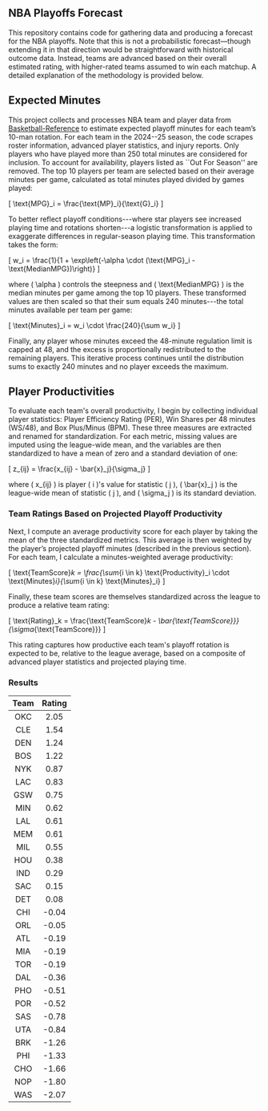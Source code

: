 
## NBA Playoffs Forecast

This repository contains code for gathering data and producing a forecast for the NBA playoffs. Note that this is not a probabilistic forecast—though extending it in that direction would be straightforward with historical outcome data. Instead, teams are advanced based on their overall estimated rating, with higher-rated teams assumed to win each matchup. A detailed explanation of the methodology is provided below.

## Expected Minutes

This project collects and processes NBA team and player data from [Basketball-Reference](https://www.basketball-reference.com) to estimate expected playoff minutes for each team’s 10-man rotation. For each team in the 2024--25 season, the code scrapes roster information, advanced player statistics, and injury reports. Only players who have played more than 250 total minutes are considered for inclusion. To account for availability, players listed as ``Out For Season'' are removed. The top 10 players per team are selected based on their average minutes per game, calculated as total minutes played divided by games played:

\[
\text{MPG}_i = \frac{\text{MP}_i}{\text{G}_i}
\]

To better reflect playoff conditions---where star players see increased playing time and rotations shorten---a logistic transformation is applied to exaggerate differences in regular-season playing time. This transformation takes the form:

\[
w_i = \frac{1}{1 + \exp\left(-\alpha \cdot (\text{MPG}_i - \text{MedianMPG})\right)}
\]

where \( \alpha \) controls the steepness and \( \text{MedianMPG} \) is the median minutes per game among the top 10 players. These transformed values are then scaled so that their sum equals 240 minutes---the total minutes available per team per game:

\[
\text{Minutes}_i = w_i \cdot \frac{240}{\sum w_i}
\]

Finally, any player whose minutes exceed the 48-minute regulation limit is capped at 48, and the excess is proportionally redistributed to the remaining players. This iterative process continues until the distribution sums to exactly 240 minutes and no player exceeds the maximum.

## Player Productivities

To evaluate each team's overall productivity, I begin by collecting individual player statistics: Player Efficiency Rating (PER), Win Shares per 48 minutes (WS/48), and Box Plus/Minus (BPM). These three measures are extracted and renamed for standardization. For each metric, missing values are imputed using the league-wide mean, and the variables are then standardized to have a mean of zero and a standard deviation of one:

\[
z_{ij} = \frac{x_{ij} - \bar{x}_j}{\sigma_j}
\]

where \( x_{ij} \) is player \( i \)'s value for statistic \( j \), \( \bar{x}_j \) is the league-wide mean of statistic \( j \), and \( \sigma_j \) is its standard deviation.

### Team Ratings Based on Projected Playoff Productivity

Next, I compute an average productivity score for each player by taking the mean of the three standardized metrics. This average is then weighted by the player’s projected playoff minutes (described in the previous section). For each team, I calculate a minutes-weighted average productivity:

\[
\text{TeamScore}_k = \frac{\sum_{i \in k} \text{Productivity}_i \cdot \text{Minutes}_i}{\sum_{i \in k} \text{Minutes}_i}
\]

Finally, these team scores are themselves standardized across the league to produce a relative team rating:

\[
\text{Rating}_k = \frac{\text{TeamScore}_k - \bar{\text{TeamScore}}}{\sigma_{\text{TeamScore}}}
\]

This rating captures how productive each team's playoff rotation is expected to be, relative to the league average, based on a composite of advanced player statistics and projected playing time.

### Results

| Team | Rating |
|:----:|:------:|
| OKC  |  2.05  |
| CLE  |  1.54  |
| DEN  |  1.24  |
| BOS  |  1.22  |
| NYK  |  0.87  |
| LAC  |  0.83  |
| GSW  |  0.75  |
| MIN  |  0.62  |
| LAL  |  0.61  |
| MEM  |  0.61  |
| MIL  |  0.55  |
| HOU  |  0.38  |
| IND  |  0.29  |
| SAC  |  0.15  |
| DET  |  0.08  |
| CHI  | -0.04  |
| ORL  | -0.05  |
| ATL  | -0.19  |
| MIA  | -0.19  |
| TOR  | -0.19  |
| DAL  | -0.36  |
| PHO  | -0.51  |
| POR  | -0.52  |
| SAS  | -0.78  |
| UTA  | -0.84  |
| BRK  | -1.26  |
| PHI  | -1.33  |
| CHO  | -1.66  |
| NOP  | -1.80  |
| WAS  | -2.07  |
